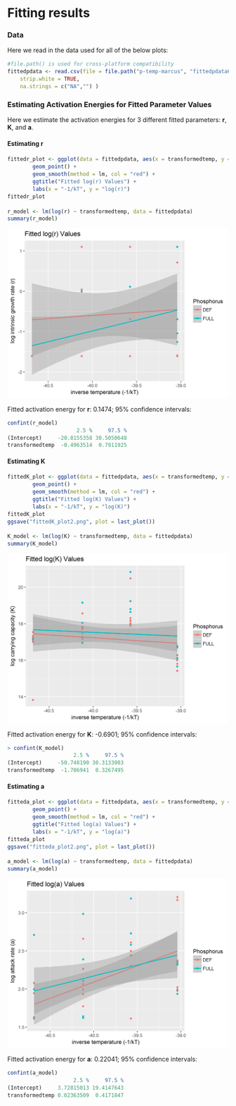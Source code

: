 # Fitting results

### Data

Here we read in the data used for all of the below plots:
```r
#file.path() is used for cross-platform compatibility
fittedpdata <- read.csv(file = file.path("p-temp-marcus", "fittedpdata6.csv"),
	strip.white = TRUE,
	na.strings = c("NA","") )
```
### Estimating Activation Energies for Fitted Parameter Values

Here we estimate the activation energies for 3 different fitted parameters: **r**, **K**, and **a**.

#### Estimating r
```r
fittedr_plot <- ggplot(data = fittedpdata, aes(x = transformedtemp, y = log(r), color = Phosphorus)) +
        geom_point() +
        geom_smooth(method = lm, col = "red") +
        ggtitle("Fitted log(r) Values") +
        labs(x = "-1/kT", y = "log(r)")
fittedr_plot

r_model <- lm(log(r) ~ transformedtemp, data = fittedpdata)
summary(r_model) 
```
<img src="https://github.com/JoeyBernhardt/p-temp/blob/master/p-temp-marcus/plots/fittedr_plot3.png" width="600">

Fitted activation energy for **r**: 0.1474; 95% confidence intervals:

```r
confint(r_model)
                      2.5 %     97.5 %
(Intercept)     -20.8155358 30.5050648
transformedtemp  -0.4963514  0.7911925
```

#### Estimating K
```r
fittedK_plot <- ggplot(data = fittedpdata, aes(x = transformedtemp, y = log(K), color = Phosphorus)) +
        geom_point() +
        geom_smooth(method = lm, col = "red") +
        ggtitle("Fitted log(K) Values") +
        labs(x = "-1/kT", y = "log(K)")
fittedK_plot
ggsave("fittedK_plot2.png", plot = last_plot())

K_model <- lm(log(K) ~ transformedtemp, data = fittedpdata)
summary(K_model)
```
<img src="https://github.com/JoeyBernhardt/p-temp/blob/master/p-temp-marcus/plots/fittedK_plot3.png" width="600">

Fitted activation energy for **K**: -0.6901; 95% confidence intervals:

```r
> confint(K_model)
                     2.5 %     97.5 %
(Intercept)     -50.748190 30.3133003
transformedtemp  -1.706941  0.3267495
```

#### Estimating a
```r
fitteda_plot <- ggplot(data = fittedpdata, aes(x = transformedtemp, y = log(a), color = Phosphorus)) +
        geom_point() +
        geom_smooth(method = lm, col = "red") +
        ggtitle("Fitted log(a) Values") +
        labs(x = "-1/kT", y = "log(a)")
fitteda_plot
ggsave("fitteda_plot2.png", plot = last_plot())

a_model <- lm(log(a) ~ transformedtemp, data = fittedpdata)
summary(a_model)
```

<img src="https://github.com/JoeyBernhardt/p-temp/blob/master/p-temp-marcus/plots/fitteda_plot3.png" width="600">

Fitted activation energy for **a**: 0.22041; 95% confidence intervals:

```r
confint(a_model)
                     2.5 %     97.5 %
(Intercept)     3.72815013 19.4147643
transformedtemp 0.02363509  0.4171847
```
